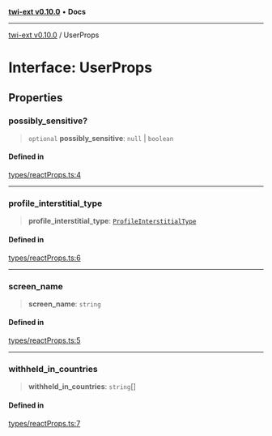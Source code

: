 [**twi-ext v0.10.0**](../README.md) • **Docs**

***

[twi-ext v0.10.0](../README.md) / UserProps

# Interface: UserProps

## Properties

### possibly\_sensitive?

> `optional` **possibly\_sensitive**: `null` \| `boolean`

#### Defined in

[types/reactProps.ts:4](https://github.com/Robot-Inventor/twi-ext/blob/71f902b95c19fccdef60c81ed4ae95097b7deba8/src/types/reactProps.ts#L4)

***

### profile\_interstitial\_type

> **profile\_interstitial\_type**: [`ProfileInterstitialType`](../type-aliases/ProfileInterstitialType.md)

#### Defined in

[types/reactProps.ts:6](https://github.com/Robot-Inventor/twi-ext/blob/71f902b95c19fccdef60c81ed4ae95097b7deba8/src/types/reactProps.ts#L6)

***

### screen\_name

> **screen\_name**: `string`

#### Defined in

[types/reactProps.ts:5](https://github.com/Robot-Inventor/twi-ext/blob/71f902b95c19fccdef60c81ed4ae95097b7deba8/src/types/reactProps.ts#L5)

***

### withheld\_in\_countries

> **withheld\_in\_countries**: `string`[]

#### Defined in

[types/reactProps.ts:7](https://github.com/Robot-Inventor/twi-ext/blob/71f902b95c19fccdef60c81ed4ae95097b7deba8/src/types/reactProps.ts#L7)
